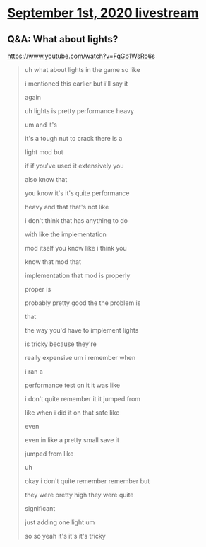 # [September 1st, 2020 livestream](../2020-09-01.md)
## Q&A: What about lights?
https://www.youtube.com/watch?v=FqGp1WsRo6s
> uh what about lights in the game so like
> 
> i mentioned this earlier but i'll say it
> 
> again
> 
> uh lights is pretty performance heavy
> 
> um and it's
> 
> it's a tough nut to crack there is a
> 
> light mod but
> 
> if if you've used it extensively you
> 
> also know that
> 
> you know it's it's quite performance
> 
> heavy and that that's not like
> 
> i don't think that has anything to do
> 
> with like the implementation
> 
> mod itself you know like i think you
> 
> know that mod that
> 
> implementation that mod is properly
> 
> proper is
> 
> probably pretty good the the problem is
> 
> that
> 
> the way you'd have to implement lights
> 
> is tricky because they're
> 
> really expensive um i remember when
> 
> i ran a
> 
> performance test on it it was like
> 
> i don't quite remember it it jumped from
> 
> like when i did it on that safe like
> 
> even
> 
> even in like a pretty small save it
> 
> jumped from like
> 
> uh
> 
> okay i don't quite remember remember but
> 
> they were pretty high they were quite
> 
> significant
> 
> just adding one light um
> 
> so so yeah it's it's it's tricky
> 
